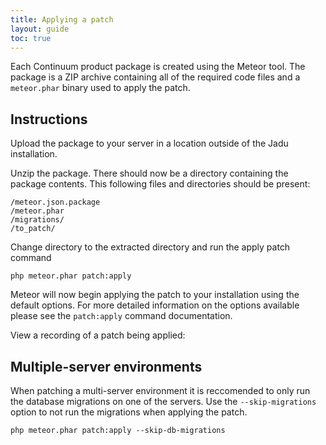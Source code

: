 ```yaml
---
title: Applying a patch
layout: guide
toc: true
---
```

Each Continuum product package is created using the Meteor tool.
The package is a ZIP archive containing all of the required code files and a `meteor.phar` binary used to apply the patch.

## Instructions

Upload the package to your server in a location outside of the Jadu installation.

Unzip the package. There should now be a directory containing the package contents. This following files and directories should be present:

    /meteor.json.package
    /meteor.phar
    /migrations/
    /to_patch/

Change directory to the extracted directory and run the apply patch command

    php meteor.phar patch:apply

Meteor will now begin applying the patch to your installation using the default options.
For more detailed information on the options available please see the `patch:apply` command documentation.

View a recording of a patch being applied:
<script type="text/javascript" src="https://asciinema.org/a/7iz18307vbaaymu9tikdl9oi0.js" id="asciicast-7iz18307vbaaymu9tikdl9oi0" async></script>

## Multiple-server environments

When patching a multi-server environment it is reccomended to only run the database migrations on one of the servers.
Use the `--skip-migrations` option to not run the migrations when applying the patch.

    php meteor.phar patch:apply --skip-db-migrations
